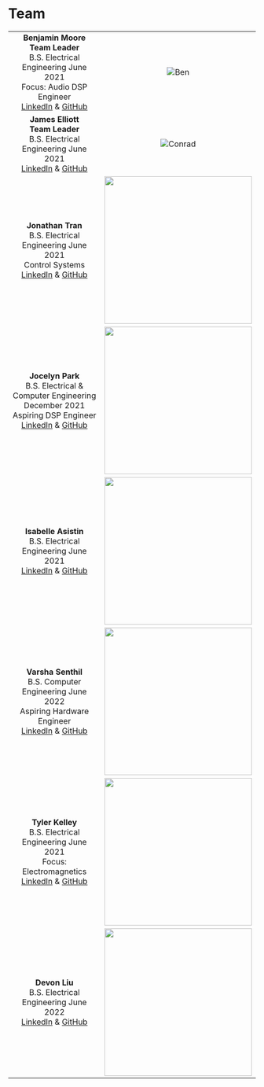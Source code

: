 # Team

| | |
|:---------------------------------------------------------:|:---------------------------------------------------:|
|**Benjamin Moore** <br/> **Team Leader** <br/> B.S. Electrical Engineering June 2021 <br/> Focus: Audio DSP Engineer <br/> [LinkedIn](https://linkedIn.com/in/brmoore21) & [GitHub](https://github.com/mooreben34) | ![Ben](https://github.com/neilkatahira/EE-Emerge-2020-Loopmaster/blob/master/pictures/Ben.png?raw=true) |
|**James Elliott** <br/> **Team Leader** <br/> B.S. Electrical Engineering June 2021 <br/> [LinkedIn](https://www.linkedin.com/in/conrad-rowling-28b569196/) & [GitHub](https://github.com/Conrad-Rowling) | ![Conrad](https://github.com/neilkatahira/EE-Emerge-2020-Loopmaster/blob/master/pictures/conrad1.png?raw=true) |
|**Jonathan Tran** <br/> B.S. Electrical Engineering June 2021 <br/> Control Systems <br/> [LinkedIn](https://www.linkedin.com/in/jonathan-tran-bbb231170/) & [GitHub](https://github.com/jkt293) | <img src = "https://scontent.fsac1-2.fna.fbcdn.net/v/t1.6435-9/81018129_1379577732222986_3589455356410986496_n.jpg?_nc_cat=103&ccb=1-3&_nc_sid=09cbfe&_nc_ohc=0H_zYa457BUAX9pcGTi&_nc_ht=scontent.fsac1-2.fna&oh=ff4df2c69da9bed852e3578486d07569&oe=60A4E144" height="300"> |
|**Jocelyn Park** <br/> B.S. Electrical & Computer Engineering <br/> December 2021 <br/> Aspiring DSP Engineer <br/> [LinkedIn](https://linkedIn.com/in/jocelyn-park) & [GitHub](https://github.com/spectivePer) |<img src="https://github.com/neilkatahira/EE-Emerge-2020-Loopmaster/blob/master/pictures/Jocelyn.jpg?raw=true" height="300">|
|**Isabelle Asistin** <br/> B.S. Electrical Engineering June 2021 <br/> [LinkedIn](https://linkedIn.com/in/isabelle-asistin) & [GitHub](https://github.com/ijasistin) | <img src="https://github.com/neilkatahira/EE-Emerge-2020-Loopmaster/blob/master/pictures/Isabelle.jpg?raw=true" height="300"> |
|**Varsha Senthil** <br/> B.S. Computer Engineering June 2022 <br/> Aspiring Hardware Engineer <br/> [LinkedIn](https://linkedIn.com/in/varshasenthil) & [GitHub](https://github.com/varshaaaaa) | <img src="https://github.com/neilkatahira/EE-Emerge-2020-Loopmaster/blob/master/pictures/varsha1.jpg?raw=true" height="300"> |
|**Tyler Kelley** <br/> B.S. Electrical Engineering June 2021 <br/> Focus: Electromagnetics <br/> [LinkedIn](https://www.linkedin.com/in/tyler-f-kelley/) & [GitHub](https://github.com/tfkelley) | <img src="https://github.com/neilkatahira/EE-Emerge-2020-Loopmaster/blob/master/pictures/Tyler?raw=true" height="300">|
|**Devon Liu** <br/> B.S. Electrical Engineering June 2022 <br/> [LinkedIn](www.linkedin.com/in/devon-liu-695736119) & [GitHub](https://github.com/dvnliu) |<img src="https://github.com/neilkatahira/EE-Emerge-2020-Loopmaster/blob/master/pictures/Screen Shot 2020-05-31 at 1.35.23 PM.png?raw=true" height="300">|

